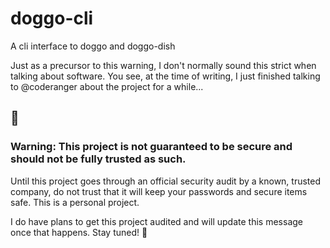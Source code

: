 # doggo-cli
A cli interface to doggo and doggo-dish

Just as a precursor to this warning, I don't normally sound this strict when talking about software. You see, at the time of writing, I just finished talking to @coderanger about the project for a while...

:dog:
---
### Warning: This project is not guaranteed to be secure and should not be fully trusted as such.
Until this project goes through an official security audit by a known, trusted company, do not trust that it will keep your passwords and secure items safe.
This is a personal project.

I do have plans to get this project audited and will update this message once that happens. Stay tuned! :dog:

